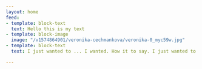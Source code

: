 ```yaml
---
layout: home
feed:
- template: block-text
  text: Hello this is my text
- template: block-image
  image: "/v1574864901/veronika-cechmankova/veronika-0_myc59w.jpg"
- template: block-text
  text: I just wanted to ... I wanted. How it to say. I just wanted to say, that…

---
```

